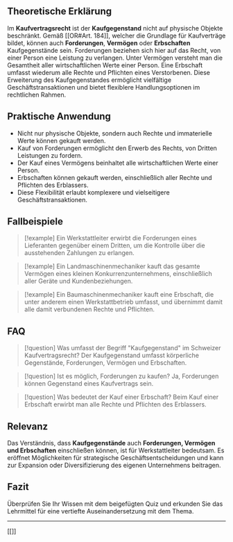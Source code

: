 ## Theoretische Erklärung

Im **Kaufvertragsrecht** ist der **Kaufgegenstand** nicht auf physische Objekte beschränkt. Gemäß [[OR#Art. 184]], welcher die Grundlage für Kaufverträge bildet, können auch **Forderungen**, **Vermögen** oder **Erbschaften** Kaufgegenstände sein. Forderungen beziehen sich hier auf das Recht, von einer Person eine Leistung zu verlangen. Unter Vermögen versteht man die Gesamtheit aller wirtschaftlichen Werte einer Person. Eine Erbschaft umfasst wiederum alle Rechte und Pflichten eines Verstorbenen. Diese Erweiterung des Kaufgegenstandes ermöglicht vielfältige Geschäftstransaktionen und bietet flexiblere Handlungsoptionen im rechtlichen Rahmen.

## Praktische Anwendung

- Nicht nur physische Objekte, sondern auch Rechte und immaterielle Werte können gekauft werden.
- Kauf von Forderungen ermöglicht den Erwerb des Rechts, von Dritten Leistungen zu fordern.
- Der Kauf eines Vermögens beinhaltet alle wirtschaftlichen Werte einer Person.
- Erbschaften können gekauft werden, einschließlich aller Rechte und Pflichten des Erblassers.
- Diese Flexibilität erlaubt komplexere und vielseitigere Geschäftstransaktionen.

## Fallbeispiele

>[!example] Ein Werkstattleiter erwirbt die Forderungen eines Lieferanten gegenüber einem Dritten, um die Kontrolle über die ausstehenden Zahlungen zu erlangen.

>[!example] Ein Landmaschinenmechaniker kauft das gesamte Vermögen eines kleinen Konkurrenzunternehmens, einschließlich aller Geräte und Kundenbeziehungen.

>[!example] Ein Baumaschinenmechaniker kauft eine Erbschaft, die unter anderem einen Werkstattbetrieb umfasst, und übernimmt damit alle damit verbundenen Rechte und Pflichten.

## FAQ

>[!question] Was umfasst der Begriff "Kaufgegenstand" im Schweizer Kaufvertragsrecht?
>Der Kaufgegenstand umfasst körperliche Gegenstände, Forderungen, Vermögen und Erbschaften.

>[!question] Ist es möglich, Forderungen zu kaufen?
>Ja, Forderungen können Gegenstand eines Kaufvertrags sein.

>[!question] Was bedeutet der Kauf einer Erbschaft?
>Beim Kauf einer Erbschaft erwirbt man alle Rechte und Pflichten des Erblassers.

## Relevanz

Das Verständnis, dass **Kaufgegenstände** auch **Forderungen, Vermögen und Erbschaften** einschließen können, ist für Werkstattleiter bedeutsam. Es eröffnet Möglichkeiten für strategische Geschäftsentscheidungen und kann zur Expansion oder Diversifizierung des eigenen Unternehmens beitragen.

## Fazit

Überprüfen Sie Ihr Wissen mit dem beigefügten Quiz und erkunden Sie das Lehrmittel für eine vertiefte Auseinandersetzung mit dem Thema.

---
[[]]